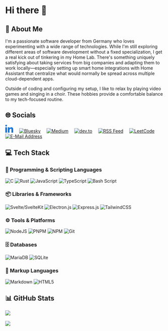 # Hi there 👋

## 💫 About Me

I'm a passionate software developer from Germany who loves
experimenting with a wide range of technologies. While I'm still
exploring different areas of software development without a fixed
specialization, I get a real kick out of tinkering in my Home Lab.
There's something uniquely satisfying about taking services from
big companies and adapting them to work locally—especially
setting up smart home integrations with Home Assistant that
centralize what would normally be spread across multiple
cloud-dependent apps.

Outside of coding and configuring my setup, I like to relax by
playing video games and singing in a choir. These hobbies provide
a comfortable balance to my tech-focused routine.

## 🌐 Socials

<a href="https://linkedin.com/in/niklas-eifler-3b4585329" style="padding-right: 15px"><img src="assets/linked-in.svg" alt="LinkedIn" width="auto" height="25px" /></a>
<a href="https://bsky.app" style="padding-right: 15px"><img src="https://cdn.simpleicons.org/bluesky/0285FF" alt="Bluesky" width="auto" height="25px" /></a>
<a href="https://medium.com" style="padding-right: 15px"><img src="https://cdn.simpleicons.org/medium/333333" alt="Medium" width="auto" height="25px" /></a>
<a href="https://dev.to" style="padding-right: 15px"><img src="https://cdn.simpleicons.org/devdotto/0A0A0A" alt="dev.to" width="auto" height="25px" /></a>
<a href="fill-later" style="padding-right: 15px"><img src="https://cdn.simpleicons.org/rss/FFA500" alt="RSS Feed" width="auto" height="25px" /></a>
<a href="https://leetcode.com" style="padding-right: 15px"><img src="https://cdn.simpleicons.org/leetcode/FFA116" alt="LeetCode" width="auto" height="25px" /></a>
<a href="mailto:github-profile@eiflerstrom.de"><img src="https://cdn.simpleicons.org/protonmail/6D4AFF" alt="E-Mail Address" width="auto" height="25px" /></a>

## 💻 Tech Stack

### 👾 Programming & Scripting Languages

<img src="https://cdn.simpleicons.org/c/A8B9CC" alt="C" width="auto" height="25px" />
<img src="https://cdn.simpleicons.org/rust/333333" alt="Rust" width="auto" height="25px" />
<img src="https://cdn.simpleicons.org/javascript/F7DF1E" alt="JavaScript" width="auto" height="25px" />
<img src="https://cdn.simpleicons.org/typescript/3178C6" alt="TypeScript" width="auto" height="25px" />
<img src="https://cdn.simpleicons.org/gnubash/4EAA25" alt="Bash Script" width="auto" height="25px" />

### 📦 Libraries & Frameworks

<img src="https://cdn.simpleicons.org/svelte/FF3E00" alt="Svelte/SvelteKit" width="auto" height="25px" />
<img src="https://cdn.simpleicons.org/electron/47848F" alt="Electron.js" width="auto" height="25px" />
<img src="https://cdn.simpleicons.org/express/333333" alt="Express.js" width="auto" height="25px" />
<img src="https://cdn.simpleicons.org/tailwindcss/06B6D4" alt="TailwindCSS" width="auto" height="25px" />

### ⚙️ Tools & Platforms

<img src="https://cdn.simpleicons.org/nodedotjs/5FA04E" alt="NodeJS" width="auto" height="25px" />
<img src="https://cdn.simpleicons.org/pnpm/F69220" alt="PNPM" width="auto" height="25px" />
<img src="https://cdn.simpleicons.org/npm/CB3837" alt="NPM" width="auto" height="25px" />
<img src="https://cdn.simpleicons.org/git/F05032" alt="Git" width="auto" height="25px" />

### 🗄️ Databases

<img src="https://cdn.simpleicons.org/mariadb/003545" alt="MariaDB" width="auto" height="25px" />
<img src="https://cdn.simpleicons.org/sqlite/003B57" alt="SQLite" width="auto" height="25px" />

### 📄 Markup Languages

<img src="https://cdn.simpleicons.org/markdown/333333" alt="Markdown" width="auto" height="25px" />
<img src="https://cdn.simpleicons.org/html5/E34F26" alt="HTML5" width="auto" height="25px" />

## 📊 GitHub Stats

![](https://github-readme-stats.vercel.app/api?username=IC3P3&theme=rose_pine&hide_border=false&include_all_commits=true&count_private=false)

![](https://github-readme-stats.vercel.app/api/top-langs/?username=IC3P3&theme=rose_pine&hide_border=false&include_all_commits=true&count_private=false&layout=compact)
